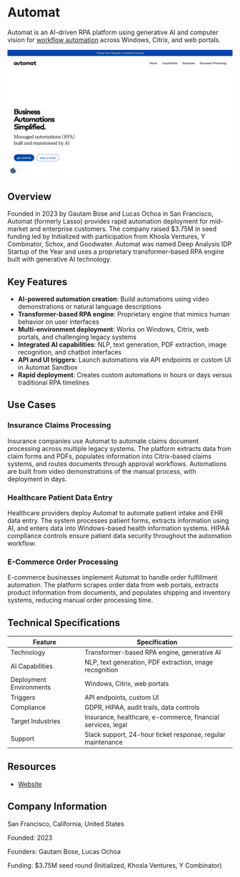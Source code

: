 # Automat

Automat is an AI-driven RPA platform using generative AI and computer vision for [workflow automation](../../capabilities/document-understanding/index.md) across Windows, Citrix, and web portals.

![Automat](./assets/automat.png)

## Overview

Founded in 2023 by Gautam Bose and Lucas Ochoa in San Francisco, Automat (formerly Lasso) provides rapid automation deployment for mid-market and enterprise customers. The company raised $3.75M in seed funding led by Initialized with participation from Khosla Ventures, Y Combinator, Schox, and Goodwater. Automat was named Deep Analysis IDP Startup of the Year and uses a proprietary transformer-based RPA engine built with generative AI technology.

## Key Features

- **AI-powered automation creation**: Build automations using video demonstrations or natural language descriptions
- **Transformer-based RPA engine**: Proprietary engine that mimics human behavior on user interfaces
- **Multi-environment deployment**: Works on Windows, Citrix, web portals, and challenging legacy systems
- **Integrated AI capabilities**: NLP, text generation, PDF extraction, image recognition, and chatbot interfaces
- **API and UI triggers**: Launch automations via API endpoints or custom UI in Automat Sandbox
- **Rapid deployment**: Creates custom automations in hours or days versus traditional RPA timelines

## Use Cases

### Insurance Claims Processing

Insurance companies use Automat to automate claims document processing across multiple legacy systems. The platform extracts data from claim forms and PDFs, populates information into Citrix-based claims systems, and routes documents through approval workflows. Automations are built from video demonstrations of the manual process, with deployment in days.

### Healthcare Patient Data Entry

Healthcare providers deploy Automat to automate patient intake and EHR data entry. The system processes patient forms, extracts information using AI, and enters data into Windows-based health information systems. HIPAA compliance controls ensure patient data security throughout the automation workflow.

### E-Commerce Order Processing

E-commerce businesses implement Automat to handle order fulfillment automation. The platform scrapes order data from web portals, extracts product information from documents, and populates shipping and inventory systems, reducing manual order processing time.

## Technical Specifications

| Feature | Specification |
|---------|---------------|
| Technology | Transformer-based RPA engine, generative AI |
| AI Capabilities | NLP, text generation, PDF extraction, image recognition |
| Deployment Environments | Windows, Citrix, web portals |
| Triggers | API endpoints, custom UI |
| Compliance | GDPR, HIPAA, audit trails, data controls |
| Target Industries | Insurance, healthcare, e-commerce, financial services, legal |
| Support | Slack support, 24-hour ticket response, regular maintenance |

## Resources

- [Website](https://www.runautomat.com)

## Company Information

San Francisco, California, United States

Founded: 2023

Founders: Gautam Bose, Lucas Ochoa

Funding: $3.75M seed round (Initialized, Khosla Ventures, Y Combinator)
